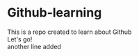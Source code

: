 # Github-learning
This is a repo created to learn about Github
<br>
Let's go!
<br>
another line added
